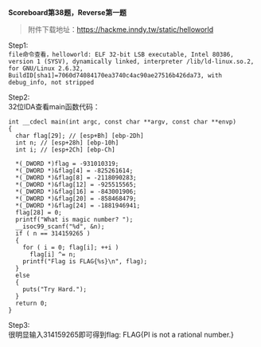 **Scoreboard第38题，Reverse第一题**  
>附件下载地址：https://hackme.inndy.tw/static/helloworld

Step1:  
`file命令查看，helloworld: ELF 32-bit LSB executable, Intel 80386, version 1 (SYSV), dynamically linked, interpreter /lib/ld-linux.so.2, for GNU/Linux 2.6.32, BuildID[sha1]=7060d74084170ea3740c4ac90ae27516b426da73, with debug_info, not stripped
`

Step2:  
32位IDA查看main函数代码：  
```
int __cdecl main(int argc, const char **argv, const char **envp)
{
  char flag[29]; // [esp+Bh] [ebp-2Dh]
  int n; // [esp+28h] [ebp-10h]
  int i; // [esp+2Ch] [ebp-Ch]

  *(_DWORD *)flag = -931010319;
  *(_DWORD *)&flag[4] = -825261614;
  *(_DWORD *)&flag[8] = -2118090283;
  *(_DWORD *)&flag[12] = -925515565;
  *(_DWORD *)&flag[16] = -843001906;
  *(_DWORD *)&flag[20] = -858468479;
  *(_DWORD *)&flag[24] = -1881946941;
  flag[28] = 0;
  printf("What is magic number? ");
  __isoc99_scanf("%d", &n);
  if ( n == 314159265 )
  {
    for ( i = 0; flag[i]; ++i )
      flag[i] ^= n;
    printf("Flag is FLAG{%s}\n", flag);
  }
  else
  {
    puts("Try Hard.");
  }
  return 0;
}
```

Step3:  
很明显输入314159265即可得到flag: FLAG{PI is not a rational number.}
